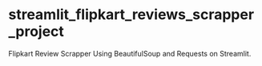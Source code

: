 # streamlit_flipkart_reviews_scrapper_project
Flipkart Review Scrapper Using BeautifulSoup and Requests on Streamlit.
